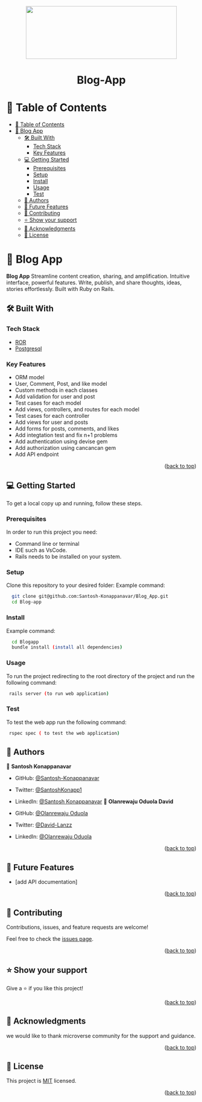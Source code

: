 <a name="readme-top"></a>
<div align="center">
<img src="https://www.svgrepo.com/show/354252/rails.svg" width="400" height="140"  height="auto" />
  <h1><b>Blog-App</b></h1>
</div>

# 📗 Table of Contents

- [📗 Table of Contents](#-table-of-contents)
- [📰 Blog App ](#-blog-app-)
  - [🛠 Built With ](#-built-with-)
    - [Tech Stack ](#tech-stack-)
    - [Key Features ](#key-features-)
  - [💻 Getting Started ](#-getting-started-)
    - [Prerequisites](#prerequisites)
    - [Setup](#setup)
    - [Install](#install)
    - [Usage](#usage)
    - [Test](#test)
  - [👥 Authors ](#-authors-)
  - [🔭 Future Features ](#-future-features-)
  - [🤝 Contributing ](#-contributing-)
  - [⭐️ Show your support ](#️-show-your-support-)
  - [🙏 Acknowledgments ](#-acknowledgments-)
  - [📝 License ](#-license-)

# 📰 Blog App <a name="about-project"></a>

**Blog App** Streamline content creation, sharing, and amplification. Intuitive interface, powerful features. Write, publish, and share thoughts, ideas, stories effortlessly. Built with Ruby on Rails.

## 🛠 Built With <a name="built-with"></a>

### Tech Stack <a name="tech-stack"></a>

- <a href="https://www.ruby-lang.org/es/">ROR</a>
- <a href="https://www.postgresql.org/">Postgresql</a>

### Key Features <a name="key-features"></a>

- ORM model
- User, Comment, Post, and like model
- Custom methods in each classes
- Add validation for user and post
- Test cases for each model
- Add views, controllers, and routes for each model
- Test cases for each controller
- Add views for user and posts
- Add forms for posts, comments, and likes
- Add integtation test and fix n+1 problems
- Add authentication using devise gem
- Add authorization using cancancan gem
- Add API endpoint

<p align="right">(<a href="#readme-top">back to top</a>)</p>

## 💻 Getting Started <a name="getting-started"></a>

To get a local copy up and running, follow these steps.

### Prerequisites

In order to run this project you need:

- Command line or terminal
- IDE such as VsCode.
- Rails needs to be installed on your system.

### Setup

Clone this repository to your desired folder:
Example command:

```sh
  git clone git@github.com:Santosh-Konappanavar/Blog_App.git
  cd Blog-app

```

### Install

Example command:

```sh
  cd Blogapp
  bundle install (install all dependencies)

```

### Usage

To run the project redirecting to the root directory of the project and run the following command:

```sh
 rails server (to run web application)

```

### Test

To test the web app run the following command:

```sh
 rspec spec ( to test the web application)

```

## 👥 Authors <a name="authors"></a>


👤 **Santosh Konappanavar**

- GitHub: [@Santosh-Konappanavar](https://github.com/Santosh-Konappanavar)
- Twitter: [@SantoshKonapp1](https://twitter.com/SantoshKonappa1)
- LinkedIn: [@Santosh Konappanavar](https://www.linkedin.com/in/santosh-konappanavar/)
👤 **Olanrewaju Oduola David**

- GitHub: [@Olanrewaju Oduola](https://github.com/David-Lanzz)
- Twitter: [@David-Lanzz](https://twitter.com/LanzzDavid)
- LinkedIn: [@Olanrewaju Oduola](https://www.linkedin.com/in/david-lanzz/)

<p align="right">(<a href="#readme-top">back to top</a>)</p>

## 🔭 Future Features <a name="future-features"></a>

- [add API documentation]

<p align="right">(<a href="#readme-top">back to top</a>)</p>

## 🤝 Contributing <a name="contributing"></a>

Contributions, issues, and feature requests are welcome!

Feel free to check the [issues page](https://github.com/Santosh-Konappanavar/Blog_Aapp/issues).

<p align="right">(<a href="#readme-top">back to top</a>)</p>

## ⭐️ Show your support <a name="support"></a>

Give a ⭐️ if you like this project!

<p align="right">(<a href="#readme-top">back to top</a>)</p>

## 🙏 Acknowledgments <a name="acknowledgements"></a>

we would like to thank microverse community for the support and guidance.

<p align="right">(<a href="#readme-top">back to top</a>)</p>

## 📝 License <a name="license"></a>

This project is [MIT](https://github.com/Santosh-Konappanavar/Blog_App/blob/development/LICENSE) licensed.

<p align="right">(<a href="#readme-top">back to top</a>)</p>
